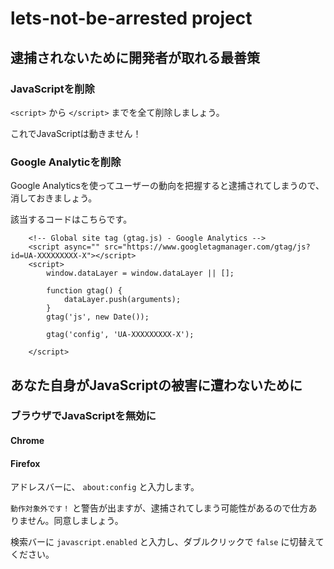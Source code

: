 # lets-not-be-arrested project

## 逮捕されないために開発者が取れる最善策

### JavaScriptを削除

`<script>` から `</script>` までを全て削除しましょう。

これでJavaScriptは動きません！

### Google Analyticを削除

Google Analyticsを使ってユーザーの動向を把握すると逮捕されてしまうので、消しておきましょう。

該当するコードはこちらです。

```
    <!-- Global site tag (gtag.js) - Google Analytics -->
    <script async="" src="https://www.googletagmanager.com/gtag/js?id=UA-XXXXXXXXX-X"></script>
    <script>
        window.dataLayer = window.dataLayer || [];

        function gtag() {
            dataLayer.push(arguments);
        }
        gtag('js', new Date());

        gtag('config', 'UA-XXXXXXXXX-X');

    </script>
```


## あなた自身がJavaScriptの被害に遭わないために

### ブラウザでJavaScriptを無効に

#### Chrome

#### Firefox

アドレスバーに、 `about:config` と入力します。

`動作対象外です！` と警告が出ますが、逮捕されてしまう可能性があるので仕方ありません。同意しましょう。

検索バーに `javascript.enabled` と入力し、ダブルクリックで `false` に切替えてください。
